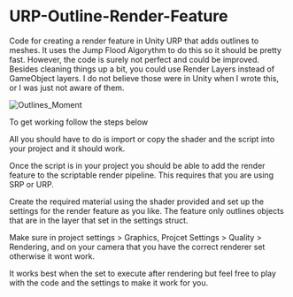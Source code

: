 # URP-Outline-Render-Feature
Code for creating a render feature in Unity URP that adds outlines to meshes. It uses the Jump Flood Algorythm to do this so it should be pretty fast. However, the code is surely not perfect and could be improved. Besides cleaning things up a bit, you could use Render Layers instead of GameObject layers. I do not believe those were in Unity when I wrote this, or I was just not aware of them.

![Outlines_Moment](https://github.com/FeralPug/URP-Outline-Render-Feature/assets/72169728/a562e617-b870-49ba-8682-6713d9faef3e)


To get working follow the steps below

All you should have to do is import or copy the shader and the script into your project and it should work.

Once the script is in your project you should be able to add the render feature to the scriptable render pipeline. This requires that you are using SRP or URP. 

Create the required material using the shader provided and set up the settings for the render feature as you like. The feature only outlines objects that are in the layer that set in the settings struct.

Make sure in project settings > Graphics, Projcet Settings > Quality > Rendering, and on your camera that you have the correct renderer set otherwise it wont work. 

It works best when the set to execute after rendering but feel free to play with the code and the settings to make it work for you.

